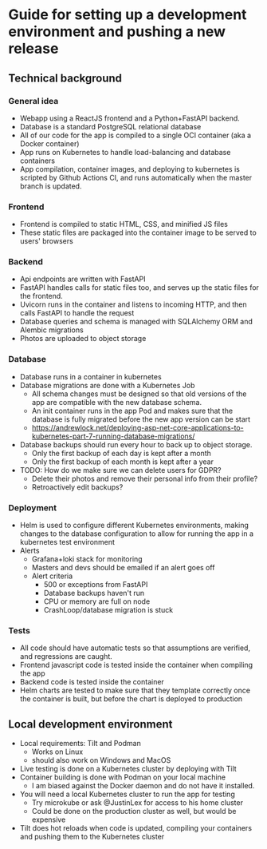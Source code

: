 # Guide for setting up a development environment and pushing a new release

## Technical background

### General idea
* Webapp using a ReactJS frontend and a Python+FastAPI backend.
* Database is a standard PostgreSQL relational database
* All of our code for the app is compiled to a single OCI container (aka a Docker container)
* App runs on Kubernetes to handle load-balancing and database containers
* App compilation, container images, and deploying to kubernetes is scripted by Github Actions CI, 
and runs automatically when the master branch is updated.

### Frontend
* Frontend is compiled to static HTML, CSS, and minified JS files
* These static files are packaged into the container image to be served to users' browsers

### Backend
* Api endpoints are written with FastAPI
* FastAPI handles calls for static files too, and serves up the static files for the frontend.
* Uvicorn runs in the container and listens to incoming HTTP, and then calls FastAPI to handle the request
* Database queries and schema is managed with SQLAlchemy ORM and Alembic migrations
* Photos are uploaded to object storage

### Database
* Database runs in a container in kubernetes
* Database migrations are done with a Kubernetes Job
  * All schema changes must be designed so that old versions of the app are compatible with the new database schema.
  * An init container runs in the app Pod and makes sure that the database is fully migrated before the new app version can be start
  * https://andrewlock.net/deploying-asp-net-core-applications-to-kubernetes-part-7-running-database-migrations/
* Database backups should run every hour to back up to object storage.
  * Only the first backup of each day is kept after a month
  * Only the first backup of each month is kept after a year
* TODO: How do we make sure we can delete users for GDPR?
  * Delete their photos and remove their personal info from their profile?
  * Retroactively edit backups?

### Deployment
* Helm is used to configure different Kubernetes environments, 
making changes to the database configuration to allow for running the app in a kubernetes test environment
* Alerts
  * Grafana+loki stack for monitoring
  * Masters and devs should be emailed if an alert goes off
  * Alert criteria
    * 500 or exceptions from FastAPI
    * Database backups haven't run
    * CPU or memory are full on node
    * CrashLoop/database migration is stuck

### Tests
* All code should have automatic tests so that assumptions are verified, and regressions are caught.
* Frontend javascript code is tested inside the container when compiling the app
* Backend code is tested inside the container
* Helm charts are tested to make sure that they template correctly once the container is built, 
but before the chart is deployed to production

## Local development environment
* Local requirements: Tilt and Podman
  * Works on Linux
  * should also work on Windows and MacOS
* Live testing is done on a Kubernetes cluster by deploying with Tilt
* Container building is done with Podman on your local machine
  * I am biased against the Docker daemon and do not have it installed.
* You will need a local Kubernetes cluster to run the app for testing
  * Try microkube or ask @JustinLex for access to his home cluster
  * Could be done on the production cluster as well, but would be expensive
* Tilt does hot reloads when code is updated, compiling your containers and pushing them to the Kubernetes cluster
